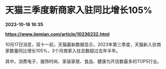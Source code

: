 # 天猫三季度新商家入驻同比增长105%

**2023-10-16 16:35**

**https://www.jiemian.com/article/10236232.html**

10月17日消息，双十一前，天猫最新数据显示，2023年第三季度，天猫新入驻商家数量同比增长105%，3个月商家入驻总数超过去年半年。

其中，消费电子、服饰时尚、家装家居、食品、健康为开店数最多的TOP5行业。
